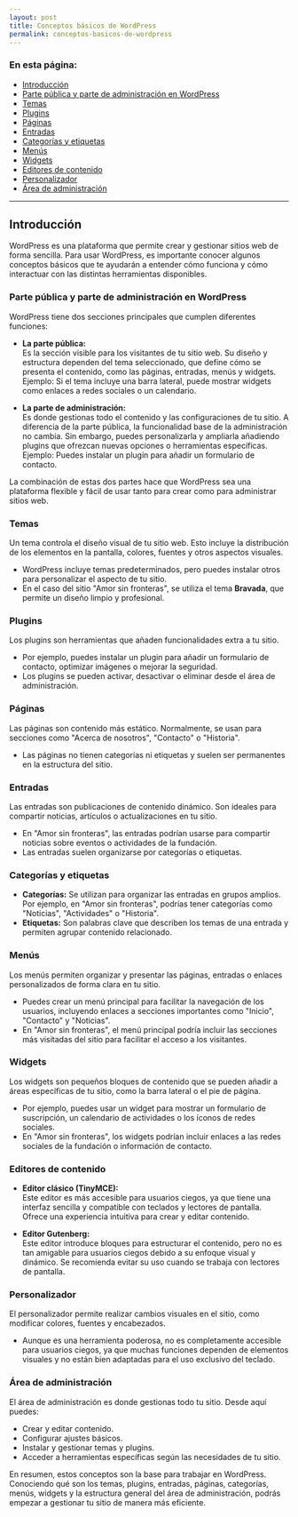 ```yaml
---
layout: post
title: Conceptos básicos de WordPress
permalink: conceptos-basicos-de-wordpress
---
```


### En esta página:

- [Introducción](#introduccion)
- [Parte pública y parte de administración en WordPress](#parte-pública-y-parte-de-administración-en-wordpress)
- [Temas](#temas)
- [Plugins](#plugins)
- [Páginas](#páginas)
- [Entradas](#entradas)
- [Categorías y etiquetas](#categorías-y-etiquetas)
- [Menús](#menús)
- [Widgets](#widgets)
- [Editores de contenido](#editores-de-contenido)
- [Personalizador](#personalizador)
- [Área de administración](#área-de-administración)

---

## Introducción

WordPress es una plataforma que permite crear y gestionar sitios web de forma sencilla. Para usar WordPress, es importante conocer algunos conceptos básicos que te ayudarán a entender cómo funciona y cómo interactuar con las distintas herramientas disponibles.

### Parte pública y parte de administración en WordPress

WordPress tiene dos secciones principales que cumplen diferentes funciones:

- **La parte pública:**  
  Es la sección visible para los visitantes de tu sitio web. Su diseño y estructura dependen del tema seleccionado, que define cómo se presenta el contenido, como las páginas, entradas, menús y widgets.  
  Ejemplo: Si el tema incluye una barra lateral, puede mostrar widgets como enlaces a redes sociales o un calendario.

- **La parte de administración:**  
  Es donde gestionas todo el contenido y las configuraciones de tu sitio. A diferencia de la parte pública, la funcionalidad base de la administración no cambia. Sin embargo, puedes personalizarla y ampliarla añadiendo plugins que ofrezcan nuevas opciones o herramientas específicas.  
  Ejemplo: Puedes instalar un plugin para añadir un formulario de contacto.

La combinación de estas dos partes hace que WordPress sea una plataforma flexible y fácil de usar tanto para crear como para administrar sitios web.

### Temas

Un tema controla el diseño visual de tu sitio web. Esto incluye la distribución de los elementos en la pantalla, colores, fuentes y otros aspectos visuales.  
- WordPress incluye temas predeterminados, pero puedes instalar otros para personalizar el aspecto de tu sitio.  
- En el caso del sitio "Amor sin fronteras", se utiliza el tema **Bravada**, que permite un diseño limpio y profesional.

### Plugins

Los plugins son herramientas que añaden funcionalidades extra a tu sitio.  
- Por ejemplo, puedes instalar un plugin para añadir un formulario de contacto, optimizar imágenes o mejorar la seguridad.  
- Los plugins se pueden activar, desactivar o eliminar desde el área de administración.

### Páginas

Las páginas son contenido más estático. Normalmente, se usan para secciones como "Acerca de nosotros", "Contacto" o "Historia".  
- Las páginas no tienen categorías ni etiquetas y suelen ser permanentes en la estructura del sitio.

### Entradas

Las entradas son publicaciones de contenido dinámico. Son ideales para compartir noticias, artículos o actualizaciones en tu sitio.  
- En "Amor sin fronteras", las entradas podrían usarse para compartir noticias sobre eventos o actividades de la fundación.  
- Las entradas suelen organizarse por categorías o etiquetas.

### Categorías y etiquetas

- **Categorías:** Se utilizan para organizar las entradas en grupos amplios. Por ejemplo, en "Amor sin fronteras", podrías tener categorías como "Noticias", "Actividades" o "Historia".  
- **Etiquetas:** Son palabras clave que describen los temas de una entrada y permiten agrupar contenido relacionado.

### Menús

Los menús permiten organizar y presentar las páginas, entradas o enlaces personalizados de forma clara en tu sitio.  
- Puedes crear un menú principal para facilitar la navegación de los usuarios, incluyendo enlaces a secciones importantes como "Inicio", "Contacto" y "Noticias".  
- En "Amor sin fronteras", el menú principal podría incluir las secciones más visitadas del sitio para facilitar el acceso a los visitantes.

### Widgets

Los widgets son pequeños bloques de contenido que se pueden añadir a áreas específicas de tu sitio, como la barra lateral o el pie de página.  
- Por ejemplo, puedes usar un widget para mostrar un formulario de suscripción, un calendario de actividades o los íconos de redes sociales.  
- En "Amor sin fronteras", los widgets podrían incluir enlaces a las redes sociales de la fundación o información de contacto.

### Editores de contenido

- **Editor clásico (TinyMCE):**  
  Este editor es más accesible para usuarios ciegos, ya que tiene una interfaz sencilla y compatible con teclados y lectores de pantalla. Ofrece una experiencia intuitiva para crear y editar contenido.

- **Editor Gutenberg:**  
  Este editor introduce bloques para estructurar el contenido, pero no es tan amigable para usuarios ciegos debido a su enfoque visual y dinámico. Se recomienda evitar su uso cuando se trabaja con lectores de pantalla.

### Personalizador

El personalizador permite realizar cambios visuales en el sitio, como modificar colores, fuentes y encabezados.  
- Aunque es una herramienta poderosa, no es completamente accesible para usuarios ciegos, ya que muchas funciones dependen de elementos visuales y no están bien adaptadas para el uso exclusivo del teclado.

### Área de administración

El área de administración es donde gestionas todo tu sitio. Desde aquí puedes:
- Crear y editar contenido.
- Configurar ajustes básicos.
- Instalar y gestionar temas y plugins.
- Acceder a herramientas específicas según las necesidades de tu sitio.

En resumen, estos conceptos son la base para trabajar en WordPress. Conociendo qué son los temas, plugins, entradas, páginas, categorías, menús, widgets y la estructura general del área de administración, podrás empezar a gestionar tu sitio de manera más eficiente.